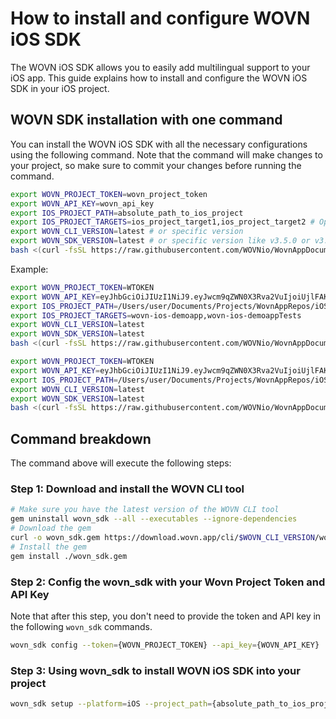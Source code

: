 # How to install and configure WOVN iOS SDK

The WOVN iOS SDK allows you to easily add multilingual support to your iOS app. This guide explains how to install and configure the WOVN iOS SDK in your iOS project.

## WOVN SDK installation with one command

You can install the WOVN iOS SDK with all the necessary configurations using the following command. Note that the command will make changes to your project, so make sure to commit your changes before running the command.

```bash
export WOVN_PROJECT_TOKEN=wovn_project_token
export WOVN_API_KEY=wovn_api_key
export IOS_PROJECT_PATH=absolute_path_to_ios_project
export IOS_PROJECT_TARGETS=ios_project_target1,ios_project_target2 # Optional, default is the same as project name
export WOVN_CLI_VERSION=latest # or specific version
export WOVN_SDK_VERSION=latest # or specific version like v3.5.0 or v3.6.0_rc1
bash <(curl -fsSL https://raw.githubusercontent.com/WOVNio/WovnAppDocumentation/main/docs/English/iOS/scripts/ios_install_script.sh)
```

Example:

```bash
export WOVN_PROJECT_TOKEN=WTOKEN
export WOVN_API_KEY=eyJhbGciOiJIUzI1NiJ9.eyJwcm9qZWN0X3Rva2VuIjoiUjlFAKEvIiwidG9rZW5fdXVpZCI6IFAKETY3NTA1LWNjOWEtNDJiMS05N2YzLFAKEDA5YWIyYzJlZiJ9.BmeOFN78Qj-FAKETS16BVOFAKEwbqZgHZvYVxDjYriE
export IOS_PROJECT_PATH=/Users/user/Documents/Projects/WovnAppRepos/iOS/examples/wovn-ios-demoapp/wovn-ios-demoapp.xcodeproj
export IOS_PROJECT_TARGETS=wovn-ios-demoapp,wovn-ios-demoappTests
export WOVN_CLI_VERSION=latest
export WOVN_SDK_VERSION=latest
bash <(curl -fsSL https://raw.githubusercontent.com/WOVNio/WovnAppDocumentation/main/docs/English/iOS/scripts/ios_install_script.sh)
```

```bash
export WOVN_PROJECT_TOKEN=WTOKEN
export WOVN_API_KEY=eyJhbGciOiJIUzI1NiJ9.eyJwcm9qZWN0X3Rva2VuIjoiUjlFAKEvIiwidG9rZW5fdXVpZCI6IFAKETY3NTA1LWNjOWEtNDJiMS05N2YzLFAKEDA5YWIyYzJlZiJ9.BmeOFN78Qj-FAKETS16BVOFAKEwbqZgHZvYVxDjYriE
export IOS_PROJECT_PATH=/Users/user/Documents/Projects/WovnAppRepos/iOS/examples/wovn-ios-demoapp/wovn-ios-demoapp.xcodeproj
export WOVN_CLI_VERSION=latest
export WOVN_SDK_VERSION=latest
bash <(curl -fsSL https://raw.githubusercontent.com/WOVNio/WovnAppDocumentation/main/docs/English/iOS/scripts/ios_install_script.sh)
```

## Command breakdown

The command above will execute the following steps:

### Step 1: Download and install the WOVN CLI tool

```bash
# Make sure you have the latest version of the WOVN CLI tool
gem uninstall wovn_sdk --all --executables --ignore-dependencies
# Download the gem
curl -o wovn_sdk.gem https://download.wovn.app/cli/$WOVN_CLI_VERSION/wovn_sdk.gem
# Install the gem
gem install ./wovn_sdk.gem
```

### Step 2: Config the **wovn_sdk** with your Wovn Project Token and API Key

Note that after this step, you don't need to provide the token and API key in the following `wovn_sdk` commands.

```bash
wovn_sdk config --token={WOVN_PROJECT_TOKEN} --api_key={WOVN_API_KEY}
```

### Step 3: Using **wovn_sdk** to install WOVN iOS SDK into your project

```bash
wovn_sdk setup --platform=iOS --project_path={absolute_path_to_ios_project} --sdk_version=latest --with_kickstart --with_string_resources -y
```
